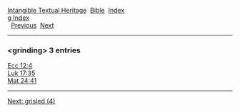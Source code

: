[Intangible Textual Heritage](../../index)  [Bible](../index) 
[Index](index)   
[g Index](_g_)  
  [Previous](c04952)  [Next](c04954) 

------------------------------------------------------------------------

### &lt;grinding&gt; 3 entries

[Ecc 12:4](../kjv/ecc012.htm#004)  
[Luk 17:35](../kjv/luk017.htm#035)  
[Mat 24:41](../kjv/mat024.htm#041)  

------------------------------------------------------------------------

[Next: grisled (4)](c04954)
